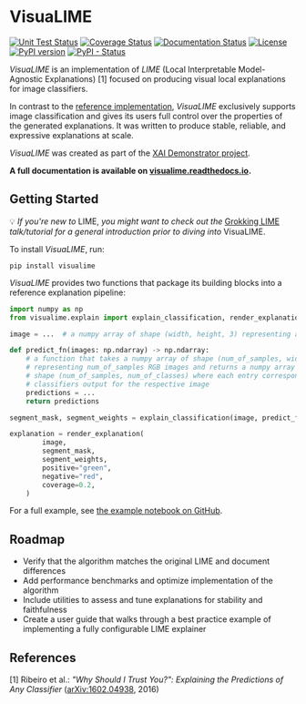 # VisuaLIME

<!-- EXCLUDE -->
[![Unit Test Status](https://github.com/XAI-Demonstrator/visualime/workflows/Unit%20Test/badge.svg?branch=main)](https://github.com/XAI-Demonstrator/visualime/actions/workflows/unit-test.yml)
[![Coverage Status](https://coveralls.io/repos/github/XAI-Demonstrator/visualime/badge.svg?branch=main)](https://coveralls.io/github/XAI-Demonstrator/visualime?branch=main)
[![Documentation Status](https://readthedocs.org/projects/visualime/badge/?version=latest)](https://visualime.readthedocs.io/en/latest/?badge=latest)
[![License](https://img.shields.io/badge/License-Apache%202.0-blue.svg)](https://opensource.org/licenses/Apache-2.0)
[![PyPI version](https://img.shields.io/pypi/v/visualime)](https://pypi.org/project/visualime/)
[![PyPI - Status](https://img.shields.io/pypi/status/visualime)](https://pypi.org/project/visualime/)
<!-- /EXCLUDE -->

_VisuaLIME_ is an implementation of _LIME_ (Local Interpretable Model-Agnostic Explanations) [1]
focused on producing visual local explanations for image classifiers.

In contrast to the [reference implementation](https://github.com/marcotcr/lime), _VisuaLIME_
exclusively supports image classification and gives its users full control over the
properties of the generated explanations.
It was written to produce stable, reliable, and expressive explanations at scale.

_VisuaLIME_ was created as part of the
[XAI Demonstrator project](https://github.com/XAI-Demonstrator/xai-demonstrator).

**A full documentation is available on [visualime.readthedocs.io](https://visualime.readthedocs.io/).**

## Getting Started

💡 _If you're new to_ LIME, _you might want to check out the_
[Grokking LIME](https://github.com/ionicsolutions/grokking-lime)
_talk/tutorial for a general introduction prior to diving into_ VisuaLIME.

To install _VisuaLIME_, run:

```shell
pip install visualime
```

_VisuaLIME_ provides two functions that package its building blocks into a reference explanation
pipeline:

```python
import numpy as np
from visualime.explain import explain_classification, render_explanation

image = ...  # a numpy array of shape (width, height, 3) representing an RGB image

def predict_fn(images: np.ndarray) -> np.ndarray:
    # a function that takes a numpy array of shape (num_of_samples, width, height, 3)
    # representing num_of_samples RGB images and returns a numpy array of
    # shape (num_of_samples, num_of_classes) where each entry corresponds to the
    # classifiers output for the respective image
    predictions = ...
    return predictions

segment_mask, segment_weights = explain_classification(image, predict_fn)

explanation = render_explanation(
        image,
        segment_mask,
        segment_weights,
        positive="green",
        negative="red",
        coverage=0.2,
    )
```

For a full example, see
[the example notebook on GitHub](https://github.com/xai-demonstrator/visualime/blob/main/example.ipynb).

<!-- EXCLUDE -->
## Roadmap

- Verify that the algorithm matches the original LIME and document differences
- Add performance benchmarks and optimize implementation of the algorithm
- Include utilities to assess and tune explanations for stability and faithfulness
- Create a user guide that walks through a best practice example of implementing
  a fully configurable LIME explainer
<!-- /EXCLUDE -->

## References

[1] Ribeiro et al.: _"Why Should I Trust You?": Explaining the Predictions of Any Classifier_
    ([arXiv:1602.04938](https://arxiv.org/abs/1602.04938), 2016)
